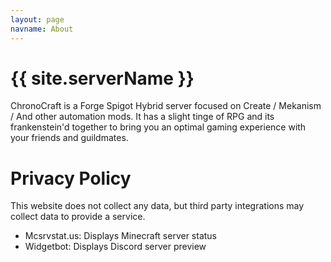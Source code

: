 ```yaml
---
layout: page
navname: About
---
```


# {{ site.serverName }}

ChronoCraft is a Forge Spigot Hybrid server focused on Create / Mekanism / And other automation mods. It has a slight tinge of RPG and its frankenstein'd together to bring you an optimal gaming experience with your friends and guildmates.



# Privacy Policy

This website does not collect any data, but third party integrations may collect data to provide a service.

- Mcsrvstat.us: Displays Minecraft server status
- Widgetbot: Displays Discord server preview
